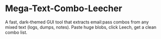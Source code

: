 # Mega-Text-Combo-Leecher
A fast, dark-themed GUI tool that extracts email:pass combos from any mixed text (logs, dumps, notes). Paste huge blobs, click Leech, get a clean combo list.
